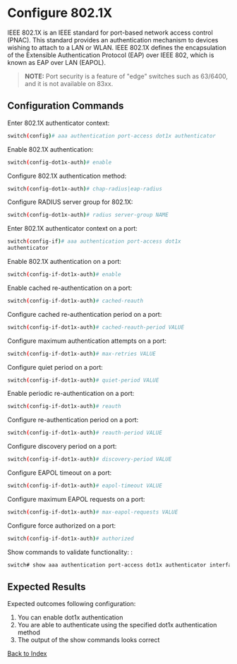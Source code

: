 

# Configure 802.1X 

IEEE 802.1X is an IEEE standard for port-based network access control (PNAC). This standard provides an authentication mechanism to devices wishing to attach to a LAN or WLAN. IEEE 802.1X defines the encapsulation of the Extensible Authentication Protocol (EAP) over IEEE 802, which is known as EAP over LAN (EAPOL). 

> **NOTE:** Port security is a feature of "edge" switches such as 63/6400, and it is not available on 83xx.

## Configuration Commands

Enter 802.1X authenticator context: 

```bash
switch(config)# aaa authentication port-access dot1x authenticator
```

Enable 802.1X authentication: 

```bash
switch(config-dot1x-auth)# enable
```

Configure 802.1X authentication method: 

```bash
switch(config-dot1x-auth)# chap-radius|eap-radius
```

Configure RADIUS server group for 802.1X: 

```bash
switch(config-dot1x-auth)# radius server-group NAME
```

Enter 802.1X authenticator context on a port: 

```bash
switch(config-if)# aaa authentication port-access dot1x 
authenticator
```

Enable 802.1X authentication on a port: 

```bash
switch(config-if-dot1x-auth)# enable
```

Enable cached re-authentication on a port: 

```bash
switch(config-if-dot1x-auth)# cached-reauth
```

Configure cached re-authentication period on a port: 

```bash
switch(config-if-dot1x-auth)# cached-reauth-period VALUE
```

Configure maximum authentication attempts on a port: 

```bash
switch(config-if-dot1x-auth)# max-retries VALUE
```

Configure quiet period on a port: 

```bash
switch(config-if-dot1x-auth)# quiet-period VALUE
```

Enable periodic re-authentication on a port: 

```bash
switch(config-if-dot1x-auth)# reauth
```

Configure re-authentication period on a port: 

```bash
switch(config-if-dot1x-auth)# reauth-period VALUE
```

Configure discovery period on a port: 

```bash
switch(config-if-dot1x-auth)# discovery-period VALUE
```

Configure EAPOL timeout on a port: 

```bash
switch(config-if-dot1x-auth)# eapol-timeout VALUE
```

Configure maximum EAPOL requests on a port: 

```bash
switch(config-if-dot1x-auth)# max-eapol-requests VALUE
```

Configure force authorized on a port: 

```bash
switch(config-if-dot1x-auth)# authorized
```

Show commands to validate functionality: : 

```bash
switch# show aaa authentication port-access dot1x authenticator interface <IFACE|all> <port-statistics|client-status> [mac MAC-ADDR]
```

## Expected Results 

Expected outcomes following configuration:

1. You can enable dot1x authentication
1. You are able to authenticate using the specified dot1x authentication method
1. The output of the show commands looks correct 


[Back to Index](../index_aruba.md)